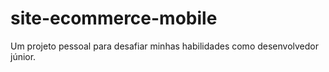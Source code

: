 # site-ecommerce-mobile
Um projeto pessoal para desafiar minhas habilidades como desenvolvedor júnior. 
